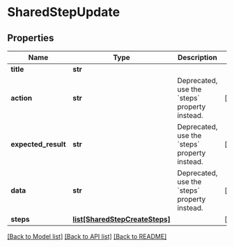 # SharedStepUpdate

## Properties
Name | Type | Description | Notes
------------ | ------------- | ------------- | -------------
**title** | **str** |  | 
**action** | **str** | Deprecated, use the &#x60;steps&#x60; property instead. | [optional] 
**expected_result** | **str** | Deprecated, use the &#x60;steps&#x60; property instead. | [optional] 
**data** | **str** | Deprecated, use the &#x60;steps&#x60; property instead. | [optional] 
**steps** | [**list[SharedStepCreateSteps]**](SharedStepCreateSteps.md) |  | [optional] 

[[Back to Model list]](../README.md#documentation-for-models) [[Back to API list]](../README.md#documentation-for-api-endpoints) [[Back to README]](../README.md)

